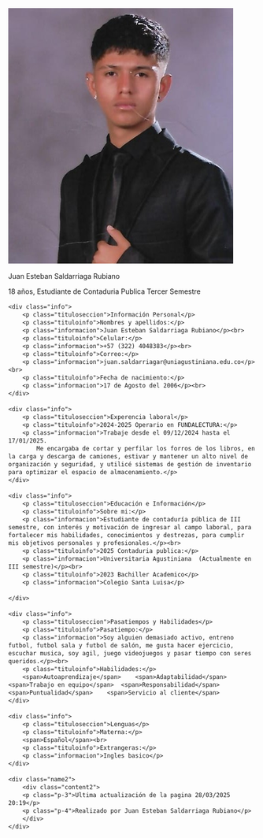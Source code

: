 <html lang="es">
<head>
    <meta charset="UTF-8">
    <meta name="viewport" content="width=device-width, initial-scale=1.0">
    <title>Hoja de vida</title> 
    <link rel="stylesheet" href="stylehdv.css">
</head>
<body>
    <div class="name">
        <div class="img">
            <img src="Fotohdv.jpeg" alt="">
        </div>
        <div class="content">
            <p class="p-1">Juan Esteban Saldarriaga Rubiano</p>
            <p class="p-2">18 años, Estudiante de Contaduria Publica Tercer Semestre</p>
        </div>        
    </div>

    <div class="info">
        <p class="tituloseccion">Información Personal</p>
        <p class="tituloinfo">Nombres y apellidos:</p>
        <p class="informacion">Juan Esteban Saldarriaga Rubiano</p><br>
        <p class="tituloinfo">Celular:</p>
        <p class="informacion">+57 (322) 4048383</p><br>
        <p class="tituloinfo">Correo:</p>
        <p class="informacion">juan.saldarriagar@uniagustiniana.edu.co</p><br>
        <p class="tituloinfo">Fecha de nacimiento:</p>
        <p class="informacion">17 de Agosto del 2006</p><br>
    </div>

    <div class="info">
        <p class="tituloseccion">Experencia laboral</p>
        <p class="tituloinfo">2024-2025 Operario en FUNDALECTURA:</p>
        <p class="informacion">Trabaje desde el 09/12/2024 hasta el 17/01/2025. 
            Me encargaba de cortar y perfilar los forros de los libros, en la carga y descarga de camiones, estivar y mantener un alto nivel de organización y seguridad, y utilicé sistemas de gestión de inventario para optimizar el espacio de almacenamiento.</p>
    </div>

    <div class="info">
        <p class="tituloseccion">Educación e Información</p>
        <p class="tituloinfo">Sobre mi:</p>
        <p class="informacion">Estudiante de contaduría pública de III semestre, con interés y motivación de ingresar al campo laboral, para fortalecer mis habilidades, conocimientos y destrezas, para cumplir mis objetivos personales y profesionales.</p><br>
        <p class="tituloinfo">2025 Contaduria publica:</p>
        <p class="informacion">Universitaria Agustiniana  (Actualmente en III semestre)</p><br>
        <p class="tituloinfo">2023 Bachiller Academico</p>
        <p class="informacion">Colegio Santa Luisa</p>
       
    </div>

    <div class="info">
        <p class="tituloseccion">Pasatiempos y Habilidades</p>
        <p class="tituloinfo">Pasatiempo:</p>
        <p class="informacion">Soy alguien demasiado activo, entreno futbol, futbol sala y futbol de salón, me gusta hacer ejercicio, escuchar musica, soy agil, juego videojuegos y pasar tiempo con seres queridos.</p><br>
        <p class="tituloinfo">Habilidades:</p>
        <span>Autoaprendizaje</span>    <span>Adaptabilidad</span>  <span>Trabajo en equipo</span>  <span>Responsabilidad</span>    <span>Puntualidad</span>    <span>Servicio al cliente</span>
    </div>

    <div class="info">
        <p class="tituloseccion">Lenguas</p>
        <p class="tituloinfo">Materna:</p>
        <span>Español</span><br>
        <p class="tituloinfo">Extrangeras:</p>
        <p class="informacion">Ingles basico</p>
    </div>
    
    <div class="name2">
        <div class="content2">
        <p class="p-3">Ultima actualización de la pagina 28/03/2025  20:19</p>
        <p class="p-4">Realizado por Juan Esteban Saldarriaga Rubiano</p>
        </div>
    </div>

</body>    
</html>
